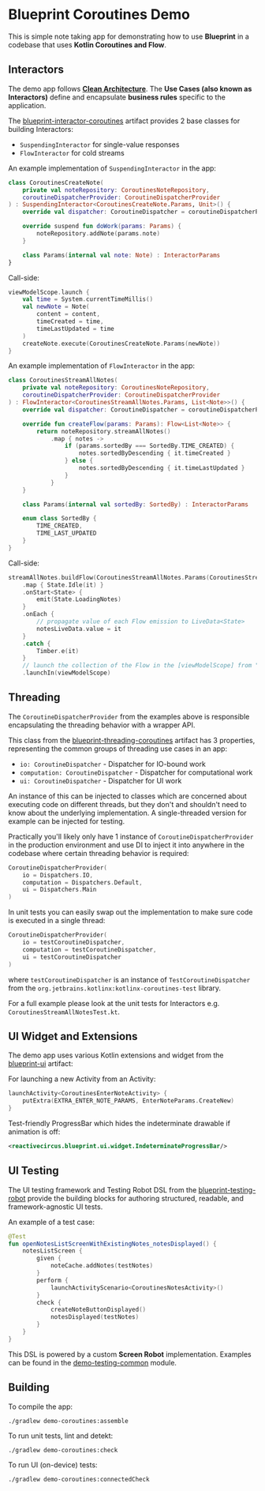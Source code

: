 # Blueprint Coroutines Demo

This is simple note taking app for demonstrating how to use **Blueprint** in a codebase that uses **Kotlin Coroutines and Flow**.

## Interactors

The demo app follows **[Clean Architecture][clean-architecture]**. The **Use Cases (also known as Interactors)** define and encapsulate **business rules** specific to the application.

The [blueprint-interactor-coroutines][interactor-coroutines] artifact provides 2 base classes for building Interactors:

* `SuspendingInteractor` for single-value responses
* `FlowInteractor` for cold streams

An example implementation of `SuspendingInteractor` in the app:

```kotlin
class CoroutinesCreateNote(
    private val noteRepository: CoroutinesNoteRepository,
    coroutineDispatcherProvider: CoroutineDispatcherProvider
) : SuspendingInteractor<CoroutinesCreateNote.Params, Unit>() {
    override val dispatcher: CoroutineDispatcher = coroutineDispatcherProvider.io

    override suspend fun doWork(params: Params) {
        noteRepository.addNote(params.note)
    }

    class Params(internal val note: Note) : InteractorParams
}
```

Call-side:

```kotlin
viewModelScope.launch {
    val time = System.currentTimeMillis()
    val newNote = Note(
        content = content,
        timeCreated = time,
        timeLastUpdated = time
    )
    createNote.execute(CoroutinesCreateNote.Params(newNote))
}
```

An example implementation of `FlowInteractor` in the app:

```kotlin
class CoroutinesStreamAllNotes(
    private val noteRepository: CoroutinesNoteRepository,
    coroutineDispatcherProvider: CoroutineDispatcherProvider
) : FlowInteractor<CoroutinesStreamAllNotes.Params, List<Note>>() {
    override val dispatcher: CoroutineDispatcher = coroutineDispatcherProvider.io

    override fun createFlow(params: Params): Flow<List<Note>> {
        return noteRepository.streamAllNotes()
            .map { notes ->
                if (params.sortedBy === SortedBy.TIME_CREATED) {
                    notes.sortedByDescending { it.timeCreated }
                } else {
                    notes.sortedByDescending { it.timeLastUpdated }
                }
            }
    }

    class Params(internal val sortedBy: SortedBy) : InteractorParams

    enum class SortedBy {
        TIME_CREATED,
        TIME_LAST_UPDATED
    }
}
```

Call-side:

```kotlin
streamAllNotes.buildFlow(CoroutinesStreamAllNotes.Params(CoroutinesStreamAllNotes.SortedBy.TIME_LAST_UPDATED))
    .map { State.Idle(it) }
    .onStart<State> {
        emit(State.LoadingNotes)
    }
    .onEach {
        // propagate value of each Flow emission to LiveData<State>
        notesLiveData.value = it
    }
    .catch {
        Timber.e(it)
    }
    // launch the collection of the Flow in the [viewModelScope] from "androidx.lifecycle:lifecycle-viewmodel-ktx"
    .launchIn(viewModelScope)
```

## Threading

The `CoroutineDispatcherProvider` from the examples above is responsible encapsulating the threading behavior with a wrapper API.

This class from the [blueprint-threading-coroutines][threading-coroutines] artifact has 3 properties, representing the common groups of threading use cases in an app:

* `io: CoroutineDispatcher` - Dispatcher for IO-bound work
* `computation: CoroutineDispatcher` - Dispatcher for computational work
* `ui: CoroutineDispatcher` - Dispatcher for UI work

An instance of this can be injected to classes which are concerned about executing code on different threads, but they don't and shouldn't need to know about the underlying implementation. A single-threaded version for example can be injected for testing.

Practically you'll likely only have 1 instance of `CoroutineDispatcherProvider` in the production environment and use DI to inject it into anywhere in the codebase where certain threading behavior is required:

```kotlin
CoroutineDispatcherProvider(
    io = Dispatchers.IO,
    computation = Dispatchers.Default,
    ui = Dispatchers.Main
)
```

In unit tests you can easily swap out the implementation to make sure code is executed in a single thread:

```kotlin
CoroutineDispatcherProvider(
    io = testCoroutineDispatcher,
    computation = testCoroutineDispatcher,
    ui = testCoroutineDispatcher
)
```

where `testCoroutineDispatcher` is an instance of `TestCoroutineDispatcher` from the `org.jetbrains.kotlinx:kotlinx-coroutines-test` library.

For a full example please look at the unit tests for Interactors e.g. `CoroutinesStreamAllNotesTest.kt`. 

## UI Widget and Extensions

The demo app uses various Kotlin extensions and widget from the [blueprint-ui][ui] artifact:

For launching a new Activity from an Activity:

```kotlin
launchActivity<CoroutinesEnterNoteActivity> {
    putExtra(EXTRA_ENTER_NOTE_PARAMS, EnterNoteParams.CreateNew)
}
```

Test-friendly ProgressBar which hides the indeterminate drawable if animation is off:

```xml
<reactivecircus.blueprint.ui.widget.IndeterminateProgressBar/>
```

## UI Testing

The UI testing framework and Testing Robot DSL from the [blueprint-testing-robot][testing-robot] provide the building blocks for authoring structured, readable, and framework-agnostic UI tests.

An example of a test case:

```kotlin
@Test
fun openNotesListScreenWithExistingNotes_notesDisplayed() {
    notesListScreen {
        given {
            noteCache.addNotes(testNotes)
        }
        perform {
            launchActivityScenario<CoroutinesNotesActivity>()
        }
        check {
            createNoteButtonDisplayed()
            notesDisplayed(testNotes)
        }
    }
}
```

This DSL is powered by a custom **Screen Robot** implementation. Examples can be found in the [demo-testing-common][demo-testing-common] module. 

## Building

To compile the app:

`./gradlew demo-coroutines:assemble`

To run unit tests, lint and detekt:

`./gradlew demo-coroutines:check`

To run UI (on-device) tests:

`./gradlew demo-coroutines:connectedCheck`

[demo-testing-common]: /samples/demo-testing-common/
[interactor-coroutines]: /blueprint-interactor-coroutines/
[threading-coroutines]: /blueprint-threading-coroutines/
[ui]: /blueprint-ui/
[testing-robot]: /blueprint-testing-robot/
[clean-architecture]: http://blog.cleancoder.com/uncle-bob/2012/08/13/the-clean-architecture.html
